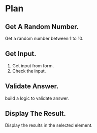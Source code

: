 # Plan 

## Get A Random Number.
Get a random number between 1 to 10.


## Get Input.
1. Get input from form.
2. Check the input.

## Validate Answer.
build a logic to validate answer.

## Display The Result.
Display the results in the selected element.